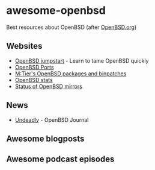 # awesome-openbsd
Best resources about OpenBSD (after [OpenBSD.org](https://openbsd.org/))

## Websites

* [OpenBSD jumpstart](http://www.openbsdjumpstart.org/) - Learn to tame OpenBSD quickly
* [OpenBSD Ports](http://www.openports.se/)
* [M:Tier's OpenBSD packages and binpatches](https://stable.mtier.org/)
* [OpenBSD stats](http://www.oxide.org/cvs)
* [Status of OpenBSD mirrors](http://spacehopper.org/mirmon/top.html)

## News

* [Undeadly](http://undeadly.org/) - OpenBSD Journal

## Awesome blogposts

## Awesome podcast episodes
